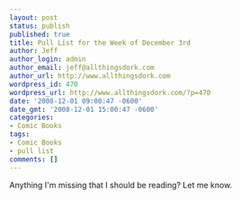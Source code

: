 ```yaml
---
layout: post
status: publish
published: true
title: Pull List for the Week of December 3rd
author: Jeff
author_login: admin
author_email: jeff@allthingsdork.com
author_url: http://www.allthingsdork.com
wordpress_id: 470
wordpress_url: http://www.allthingsdork.com/?p=470
date: '2008-12-01 09:00:47 -0600'
date_gmt: '2008-12-01 15:00:47 -0600'
categories:
- Comic Books
tags:
- Comic Books
- pull list
comments: []
---
```

<p>Anything I'm missing that I should be reading? Let me know.</p>
<p><script type="text/javascript" src="http://www.comixology.com/js/pulllist/b3238817646c56c2e080ece12eb01809.js?date=2008-12-03"></script></p>
